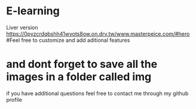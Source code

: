 # E-learning
Liver version https://0pyzcrdqbshh41wvots8ow.on.drv.tw/www.masterpeice.com/#hero
#Feel free to customize and add aditional features
# and dont forget to save all the images in a folder called img
if you have additional questions feel free to contact me through my github profile

